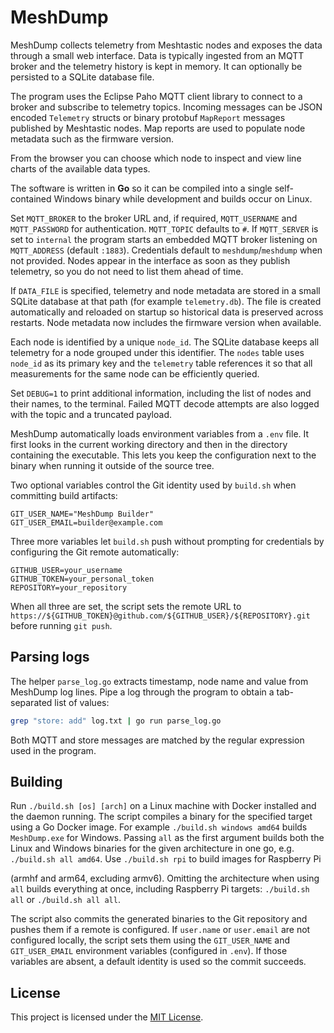 # MeshDump


MeshDump collects telemetry from Meshtastic nodes and exposes the data through
a small web interface. Data is typically ingested from an MQTT broker and the
telemetry history is kept in memory. It can optionally be persisted to a SQLite
database file.

The program uses the Eclipse Paho MQTT client library to connect to a broker
and subscribe to telemetry topics. Incoming messages can be JSON encoded
`Telemetry` structs or binary protobuf `MapReport` messages published by
Meshtastic nodes. Map reports are used to populate node metadata such as the
firmware version.

From the browser you can choose which node to inspect and view line charts of
the available data types.


The software is written in **Go** so it can be compiled into a single
self-contained Windows binary while development and builds occur on Linux.

Set `MQTT_BROKER` to the broker URL and, if required, `MQTT_USERNAME` and
`MQTT_PASSWORD` for authentication. `MQTT_TOPIC` defaults to `#`.
If `MQTT_SERVER` is set to `internal` the program starts an embedded MQTT broker
listening on `MQTT_ADDRESS` (default `:1883`). Credentials default to
`meshdump`/`meshdump` when not provided.
Nodes appear in the interface as soon as they publish telemetry, so you do not
need to list them ahead of time.

If `DATA_FILE` is specified, telemetry and node metadata are stored in a small
SQLite database at that path (for example `telemetry.db`). The file is created
automatically and reloaded on startup so historical data is preserved across
restarts.
Node metadata now includes the firmware version when available.

Each node is identified by a unique `node_id`. The SQLite database keeps all
telemetry for a node grouped under this identifier. The `nodes` table uses
`node_id` as its primary key and the `telemetry` table references it so that all
measurements for the same node can be efficiently queried.

Set `DEBUG=1` to print additional information, including the list of nodes and
their names, to the terminal. Failed MQTT decode attempts are also logged with
the topic and a truncated payload.



MeshDump automatically loads environment variables from a `.env` file. It first
looks in the current working directory and then in the directory containing the
executable. This lets you keep the configuration next to the binary when
running it outside of the source tree.

Two optional variables control the Git identity used by `build.sh` when
committing build artifacts:

```
GIT_USER_NAME="MeshDump Builder"
GIT_USER_EMAIL=builder@example.com
```

Three more variables let `build.sh` push without prompting for credentials by
configuring the Git remote automatically:

```
GITHUB_USER=your_username
GITHUB_TOKEN=your_personal_token
REPOSITORY=your_repository
```

When all three are set, the script sets the remote URL to
`https://${GITHUB_TOKEN}@github.com/${GITHUB_USER}/${REPOSITORY}.git` before
running `git push`.


## Parsing logs

The helper `parse_log.go` extracts timestamp, node name and value from MeshDump log lines. Pipe a log through the program to obtain a tab-separated list of values:

```bash
grep "store: add" log.txt | go run parse_log.go
```

Both MQTT and store messages are matched by the regular expression used in the program.

## Building

Run `./build.sh [os] [arch]` on a Linux machine with Docker installed and the
daemon running. The script compiles a binary for the specified target using a
Go Docker image. For example `./build.sh windows amd64` builds
`MeshDump.exe` for Windows. Passing `all` as the first argument builds both the
Linux and Windows binaries for the given architecture in one go, e.g.
`./build.sh all amd64`. Use `./build.sh rpi` to build images for Raspberry Pi

(armhf and arm64, excluding armv6). Omitting the architecture when using
`all` builds everything at once, including Raspberry Pi targets:
`./build.sh all` or `./build.sh all all`.

The script also commits the generated binaries to the Git repository
and pushes them if a remote is configured. If `user.name` or
`user.email` are not configured locally, the script sets them using the
`GIT_USER_NAME` and `GIT_USER_EMAIL` environment variables (configured
in `.env`). If those variables are absent, a default identity is used so
the commit succeeds.


## License

This project is licensed under the [MIT License](LICENSE).
